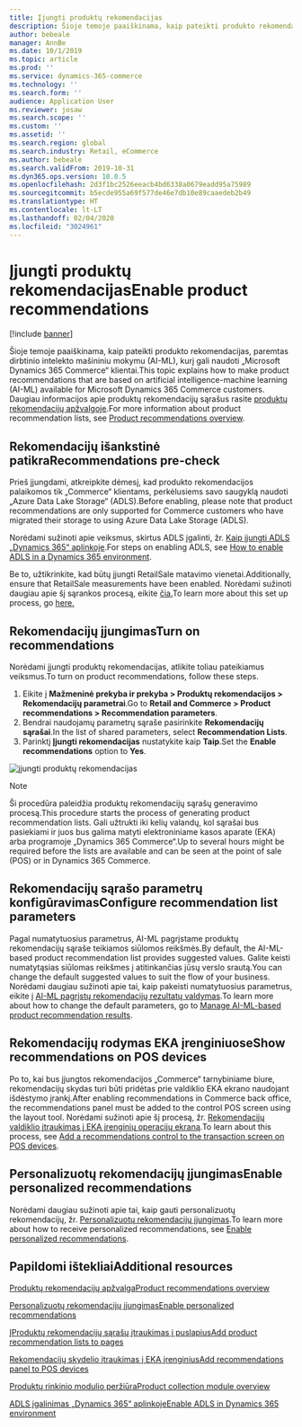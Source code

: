 ```yaml
---
title: Įjungti produktų rekomendacijas
description: Šioje temoje paaiškinama, kaip pateikti produkto rekomendacijas, paremtas dirbtinio intelekto mašininiu mokymu (AI-ML), kurį gali naudoti „Microsoft Dynamics 365 Commerce“ klientai.
author: bebeale
manager: AnnBe
ms.date: 10/1/2019
ms.topic: article
ms.prod: ''
ms.service: dynamics-365-commerce
ms.technology: ''
ms.search.form: ''
audience: Application User
ms.reviewer: josaw
ms.search.scope: ''
ms.custom: ''
ms.assetid: ''
ms.search.region: global
ms.search.industry: Retail, eCommerce
ms.author: bebeale
ms.search.validFrom: 2019-10-31
ms.dyn365.ops.version: 10.0.5
ms.openlocfilehash: 2d3f1bc2526eeacb4bd6338a0679eadd95a75989
ms.sourcegitcommit: b5ecde955a69f577de46e7db10e89caaedeb2b49
ms.translationtype: HT
ms.contentlocale: lt-LT
ms.lasthandoff: 02/04/2020
ms.locfileid: "3024961"
---
```

# <a name="enable-product-recommendations"></a><span data-ttu-id="d1a99-103">Įjungti produktų rekomendacijas</span><span class="sxs-lookup"><span data-stu-id="d1a99-103">Enable product recommendations</span></span>

[!include [banner](includes/banner.md)]

<span data-ttu-id="d1a99-104">Šioje temoje paaiškinama, kaip pateikti produkto rekomendacijas, paremtas dirbtinio intelekto mašininiu mokymu (AI-ML), kurį gali naudoti „Microsoft Dynamics 365 Commerce“ klientai.</span><span class="sxs-lookup"><span data-stu-id="d1a99-104">This topic explains how to make product recommendations that are based on artificial intelligence-machine learning (AI-ML) available for Microsoft Dynamics 365 Commerce customers.</span></span> <span data-ttu-id="d1a99-105">Daugiau informacijos apie produktų rekomendacijų sąrašus rasite [produktų rekomendacijų apžvalgoje](product-recommendations.md).</span><span class="sxs-lookup"><span data-stu-id="d1a99-105">For more information about product recommendation lists, see [Product recommendations overview](product-recommendations.md).</span></span>

## <a name="recommendations-pre-check"></a><span data-ttu-id="d1a99-106">Rekomendacijų išankstinė patikra</span><span class="sxs-lookup"><span data-stu-id="d1a99-106">Recommendations pre-check</span></span>

<span data-ttu-id="d1a99-107">Prieš įjungdami, atkreipkite dėmesį, kad produkto rekomendacijos palaikomos tik „Commerce“ klientams, perkėlusiems savo saugyklą naudoti „Azure Data Lake Storage“ (ADLS).</span><span class="sxs-lookup"><span data-stu-id="d1a99-107">Before enabling, please note that product recommendations are only supported for Commerce customers who have migrated their storage to using Azure Data Lake Storage (ADLS).</span></span> 

<span data-ttu-id="d1a99-108">Norėdami sužinoti apie veiksmus, skirtus ADLS įgalinti, žr. [Kaip įjungti ADLS „Dynamics 365“ aplinkoje](enable-ADLS-environment.md).</span><span class="sxs-lookup"><span data-stu-id="d1a99-108">For steps on enabling ADLS, see [How to enable ADLS in a Dynamics 365 environment](enable-ADLS-environment.md).</span></span>

<span data-ttu-id="d1a99-109">Be to, užtikrinkite, kad būtų įjungti RetailSale matavimo vienetai.</span><span class="sxs-lookup"><span data-stu-id="d1a99-109">Additionally, ensure that RetailSale measurements have been enabled.</span></span> <span data-ttu-id="d1a99-110">Norėdami sužinoti daugiau apie šį sąrankos procesą, eikite [čia.](https://docs.microsoft.com/en-us/dynamics365/ai/customer-insights/pm-measures)</span><span class="sxs-lookup"><span data-stu-id="d1a99-110">To learn more about this set up process, go [here.](https://docs.microsoft.com/en-us/dynamics365/ai/customer-insights/pm-measures)</span></span>


## <a name="turn-on-recommendations"></a><span data-ttu-id="d1a99-111">Rekomendacijų įjungimas</span><span class="sxs-lookup"><span data-stu-id="d1a99-111">Turn on recommendations</span></span>

<span data-ttu-id="d1a99-112">Norėdami įjungti produktų rekomendacijas, atlikite toliau pateikiamus veiksmus.</span><span class="sxs-lookup"><span data-stu-id="d1a99-112">To turn on product recommendations, follow these steps.</span></span>

1. <span data-ttu-id="d1a99-113">Eikite į **Mažmeninė prekyba ir prekyba &gt; Produktų rekomendacijos &gt; Rekomendacijų parametrai**.</span><span class="sxs-lookup"><span data-stu-id="d1a99-113">Go to **Retail and Commerce &gt; Product recommendations &gt; Recommendation parameters**.</span></span>
1. <span data-ttu-id="d1a99-114">Bendrai naudojamų parametrų sąraše pasirinkite **Rekomendacijų sąrašai**.</span><span class="sxs-lookup"><span data-stu-id="d1a99-114">In the list of shared parameters, select **Recommendation Lists**.</span></span>
1. <span data-ttu-id="d1a99-115">Parinktį **Įjungti rekomendacijas** nustatykite kaip **Taip**.</span><span class="sxs-lookup"><span data-stu-id="d1a99-115">Set the **Enable recommendations** option to **Yes**.</span></span>

![įjungti produktų rekomendacijas](./media/enableproductrecommendations.png)

> [!NOTE]
> <span data-ttu-id="d1a99-117">Ši procedūra paleidžia produktų rekomendacijų sąrašų generavimo procesą.</span><span class="sxs-lookup"><span data-stu-id="d1a99-117">This procedure starts the process of generating product recommendation lists.</span></span> <span data-ttu-id="d1a99-118">Gali užtrukti iki kelių valandų, kol sąrašai bus pasiekiami ir juos bus galima matyti elektroniniame kasos aparate (EKA) arba programoje „Dynamics 365 Commerce“.</span><span class="sxs-lookup"><span data-stu-id="d1a99-118">Up to several hours might be required before the lists are available and can be seen at the point of sale (POS) or in Dynamics 365 Commerce.</span></span>

## <a name="configure-recommendation-list-parameters"></a><span data-ttu-id="d1a99-119">Rekomendacijų sąrašo parametrų konfigūravimas</span><span class="sxs-lookup"><span data-stu-id="d1a99-119">Configure recommendation list parameters</span></span>

<span data-ttu-id="d1a99-120">Pagal numatytuosius parametrus, AI-ML pagrįstame produktų rekomendacijų sąraše teikiamos siūlomos reikšmės.</span><span class="sxs-lookup"><span data-stu-id="d1a99-120">By default, the AI-ML-based product recommendation list provides suggested values.</span></span> <span data-ttu-id="d1a99-121">Galite keisti numatytąsias siūlomas reikšmes į atitinkančias jūsų verslo srautą.</span><span class="sxs-lookup"><span data-stu-id="d1a99-121">You can change the default suggested values to suit the flow of your business.</span></span> <span data-ttu-id="d1a99-122">Norėdami daugiau sužinoti apie tai, kaip pakeisti numatytuosius parametrus, eikite į [AI-ML pagrįstų rekomendacijų rezultatų valdymas](modify-product-recommendation-results.md).</span><span class="sxs-lookup"><span data-stu-id="d1a99-122">To learn more about how to change the default parameters, go to [Manage AI-ML-based product recommendation results](modify-product-recommendation-results.md).</span></span>

## <a name="show-recommendations-on-pos-devices"></a><span data-ttu-id="d1a99-123">Rekomendacijų rodymas EKA įrenginiuose</span><span class="sxs-lookup"><span data-stu-id="d1a99-123">Show recommendations on POS devices</span></span>

<span data-ttu-id="d1a99-124">Po to, kai bus įjungtos rekomendacijos „Commerce“ tarnybiniame biure, rekomendacijų skydas turi būti pridėtas prie valdiklio EKA ekrano naudojant išdėstymo įrankį.</span><span class="sxs-lookup"><span data-stu-id="d1a99-124">After enabling recommendations in Commerce back office, the recommendations panel must be added to the control POS screen using the layout tool.</span></span> <span data-ttu-id="d1a99-125">Norėdami sužinoti apie šį procesą, žr. [Rekomendacijų valdiklio įtraukimas į EKA įrenginių operacijų ekraną](add-recommendations-control-pos-screen.md).</span><span class="sxs-lookup"><span data-stu-id="d1a99-125">To learn about this process, see [Add a recommendations control to the transaction screen on POS devices](add-recommendations-control-pos-screen.md).</span></span> 

## <a name="enable-personalized-recommendations"></a><span data-ttu-id="d1a99-126">Personalizuotų rekomendacijų įjungimas</span><span class="sxs-lookup"><span data-stu-id="d1a99-126">Enable personalized recommendations</span></span>

<span data-ttu-id="d1a99-127">Norėdami daugiau sužinoti apie tai, kaip gauti personalizuotų rekomendacijų, žr. [Personalizuotų rekomendacijų įjungimas](personalized-recommendations.md).</span><span class="sxs-lookup"><span data-stu-id="d1a99-127">To learn more about how to receive personalized recommendations, see [Enable personalized recommendations](personalized-recommendations.md).</span></span>

## <a name="additional-resources"></a><span data-ttu-id="d1a99-128">Papildomi ištekliai</span><span class="sxs-lookup"><span data-stu-id="d1a99-128">Additional resources</span></span>

[<span data-ttu-id="d1a99-129">Produktų rekomendacijų apžvalga</span><span class="sxs-lookup"><span data-stu-id="d1a99-129">Product recommendations overview</span></span>](product-recommendations.md)

[<span data-ttu-id="d1a99-130">Personalizuotų rekomendacijų įjungimas</span><span class="sxs-lookup"><span data-stu-id="d1a99-130">Enable personalized recommendations</span></span>](personalized-recommendations.md)

[<span data-ttu-id="d1a99-131">ĮProduktų rekomendacijų sąrašų įtraukimas į puslapius</span><span class="sxs-lookup"><span data-stu-id="d1a99-131">Add product recommendation lists to pages</span></span>](add-reco-list-to-page.md)

[<span data-ttu-id="d1a99-132">Rekomendacijų skydelio įtraukimas į EKA įrenginius</span><span class="sxs-lookup"><span data-stu-id="d1a99-132">Add recommendations panel to POS devices</span></span>](add-recommendations-control-pos-screen.md)

[<span data-ttu-id="d1a99-133">Produktų rinkinio modulio peržiūra</span><span class="sxs-lookup"><span data-stu-id="d1a99-133">Product collection module overview</span></span>](product-collection-module-overview.md)

[<span data-ttu-id="d1a99-134">ADLS įgalinimas „Dynamics 365“ aplinkoje</span><span class="sxs-lookup"><span data-stu-id="d1a99-134">Enable ADLS in Dynamics 365 environment</span></span>](enable-ADLS-environment.md)

